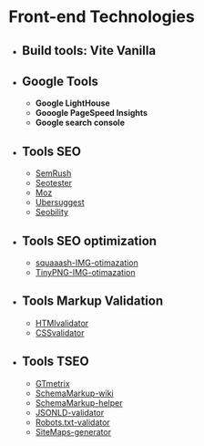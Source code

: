 # Front-end Technologies

- ## Build tools: Vite Vanilla 

- ## Google Tools
    - **Google LightHouse**
    - **Gooogle PageSpeed Insights**
    - **Google search console**

- ## Tools SEO 
    - [SemRush](https://www.semrush.com/analytics/overview/?searchType=domain)
    - [Seotester](https://www.seotesteronline.com/)
    - [Moz](https://moz.com/explorer)
    - [Ubersuggest](https://neilpatel.com/it/ubersuggest/)
    - [Seobility](https://www.seobility.net/en/seocheck/)

- ## Tools SEO optimization
    - [squaaash-IMG-otimazation](https://squoosh.app/)
    - [TinyPNG-IMG-otimazation](https://tinypng.com/)

- ## Tools Markup Validation
    - [HTMlvalidator](https://validator.w3.org/)
    - [CSSvalidator](https://jigsaw.w3.org/css-validator/)

- ## Tools TSEO
    - [GTmetrix](https://gtmetrix.com/)
    - [SchemaMarkup-wiki](https://codefactory.altervista.org/)
    - [SchemaMarkup-helper](https://www.google.com/webmasters/markup-helper/)
    - [JSONLD-validator](https://validator.schema.org/)
    - [Robots.txt-validator](https://technicalseo.com/tools/robots-txt/)
    - [SiteMaps-generator](https://www.xml-sitemaps.com/standalone-google-sitemap-generator.html)